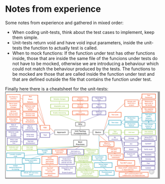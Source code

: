 # Notes from experience
Some notes from experience and gathered in mixed order:
- When coding unit-tests, think about the test cases to implement, keep them simple. 
- Unit-tests return void and have void input parameters, inside the unit-tests the function to actually test is called. 
- When to mock functions: If the function under test has other functions inside, those that are inside the same file of the funcions under tests do not have to be mocked, otherwise we are introducing a behaviour which could not match the behaviour produced by the tests. The functions to be mocked are those that are called inside the function under test and that are defined outside the file that contains the function under test.

Finally here there is a cheatsheet for the unit-tests: <br/>
![Unit Tests Cheatsheet](/unit-tests/imgs/unit-tests-cheatsheet.png "Unit Tests Cheatsheet")<br/> 